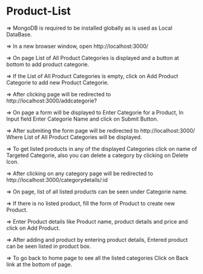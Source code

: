 # Product-List

=> MongoDB is required to be installed globally as is used as Local DataBase.

=> In a new browser window, open http://localhost:3000/

=> On page List of All Product Categories is displayed and a button at bottom to add product categorie.

=> If the List of All Product Categories is empty, click on Add Product Categorie to add new Product Categorie.

=> After clicking page will be redirected to http://localhost:3000/addcategorie?

=> On page a form will be displayed to Enter Categorie for a Product, In Input field Enter Categorie Name and click on Submit Button.

=> After submiting the form page will be redirected to http://localhost:3000/ Where List of All Product Categories will be displayed.

=> To get listed products in any of the displayed Categories click on name of Targeted Categorie, also you can delete a category by clicking on Delete Icon.

=> After clicking on any category page will be redirected to http://localhost:3000/categorydetails/:id

=> On page, list of all listed products can be seen under Categorie name.

=> If there is no listed product, fill the form of Product to create new Product.

=> Enter Product details like Product name, product details and price and click on Add Product.

=> After adding and product by entering product details, Entered product can be seen listed in product box.

=> To go back to home page to see all the listed categories Click on Back link at the bottom of page.
